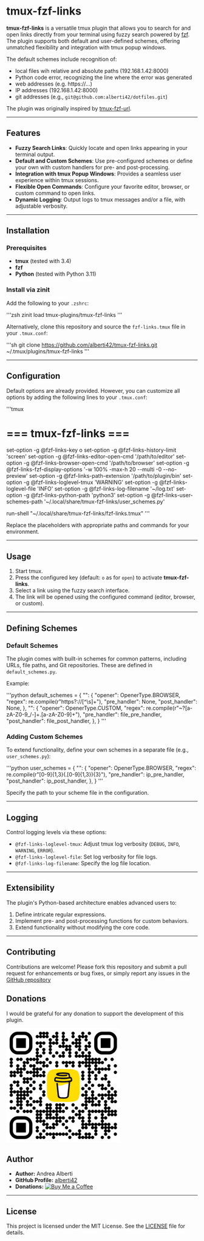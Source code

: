 # tmux-fzf-links

**tmux-fzf-links** is a versatile tmux plugin that allows you to search for and open links directly from your terminal using fuzzy search powered by [fzf](https://github.com/junegunn/fzf). The plugin supports both default and user-defined schemes, offering unmatched flexibility and integration with tmux popup windows.

The default schemes include recognition of:

- local files wih relative and absolute paths (192.168.1.42:8000)
- Python code error, recognizing the line where the error was generated
- web addresses (e.g. https://...)
- IP addresses (192.168.1.42:8000)
- git addresses (e.g., `git@github.com:alberti42/dotfiles.git`)


The plugin was originally inspired by [tmux-fzf-url](https://github.com/wfxr/tmux-fzf-url).

---

## Features

- **Fuzzy Search Links**: Quickly locate and open links appearing in your terminal output.
- **Default and Custom Schemes**: Use pre-configured schemes or define your own with custom handlers for pre- and post-processing.
- **Integration with tmux Popup Windows**: Provides a seamless user experience within tmux sessions.
- **Flexible Open Commands**: Configure your favorite editor, browser, or custom command to open links.
- **Dynamic Logging**: Output logs to tmux messages and/or a file, with adjustable verbosity.

---

## Installation

### Prerequisites

- **tmux** (tested with 3.4)
- **fzf**
- **Python** (tested with Python 3.11)

### Install via zinit

Add the following to your `.zshrc`:

'''zsh
zinit load tmux-plugins/tmux-fzf-links
'''

Alternatively, clone this repository and source the `fzf-links.tmux` file in your `.tmux.conf`:

'''sh
git clone https://github.com/alberti42/tmux-fzf-links.git ~/.tmux/plugins/tmux-fzf-links
'''

---

## Configuration

Default options are already provided. However, you can customize all options by adding the following lines to your `.tmux.conf`:

'''tmux
# === tmux-fzf-links ===
set-option -g @fzf-links-key o
set-option -g @fzf-links-history-limit 'screen'
set-option -g @fzf-links-editor-open-cmd '/path/to/editor'
set-option -g @fzf-links-browser-open-cmd '/path/to/browser'
set-option -g @fzf-links-fzf-display-options '-w 100% -max-h 20 --multi -0 --no-preview'
set-option -g @fzf-links-path-extension '/path/to/plugin/bin'
set-option -g @fzf-links-loglevel-tmux 'WARNING'
set-option -g @fzf-links-loglevel-file 'INFO'
set-option -g @fzf-links-log-filename '~/log.txt'
set-option -g @fzf-links-python-path 'python3'
set-option -g @fzf-links-user-schemes-path '~/.local/share/tmux-fzf-links/user_schemes.py'

run-shell "~/.local/share/tmux-fzf-links/fzf-links.tmux"
'''

Replace the placeholders with appropriate paths and commands for your environment.

---

## Usage

1. Start tmux.
2. Press the configured key (default: `o` as for `open`) to activate **tmux-fzf-links**.
3. Select a link using the fuzzy search interface.
4. The link will be opened using the configured command (editor, browser, or custom).

---

## Defining Schemes

### Default Schemes

The plugin comes with built-in schemes for common patterns, including URLs, file paths, and Git repositories. These are defined in `default_schemes.py`.

Example:

'''python
default_schemes = {
    "<url>": {
        "opener": OpenerType.BROWSER,
        "regex": re.compile(r"https?://[^\s]+"),
        "pre_handler": None,
        "post_handler": None,
    },
    "<file>": {
        "opener": OpenerType.CUSTOM,
        "regex": re.compile(r"\~?[a-zA-Z0-9_\/\-]+\.[a-zA-Z0-9]+"),
        "pre_handler": file_pre_handler,
        "post_handler": file_post_handler,
    },
}
'''

### Adding Custom Schemes

To extend functionality, define your own schemes in a separate file (e.g., `user_schemes.py`):

'''python
user_schemes = {
    "<ip>": {
        "opener": OpenerType.BROWSER,
        "regex": re.compile(r"[0-9]{1,3}(\.[0-9]{1,3}){3}"),
        "pre_handler": ip_pre_handler,
        "post_handler": ip_post_handler,
    },
}
'''

Specify the path to your scheme file in the configuration.

---

## Logging

Control logging levels via these options:

- `@fzf-links-loglevel-tmux`: Adjust tmux log verbosity (`DEBUG`, `INFO`, `WARNING`, `ERROR`).
- `@fzf-links-loglevel-file`: Set log verbosity for file logs.
- `@fzf-links-log-filename`: Specify the log file location.

---

## Extensibility

The plugin's Python-based architecture enables advanced users to:

1. Define intricate regular expressions.
2. Implement pre- and post-processing functions for custom behaviors.
3. Extend functionality without modifying the core code.

---

## Contributing

Contributions are welcome! Please fork this repository and submit a pull request for enhancements or bug fixes, or simply report any issues in the [GitHub repository](https://github.com/alberti42/tmux-fzf-links/issues)

## Donations
I would be grateful for any donation to support the development of this plugin.

[<img src="images/buy_me_coffee.png" width=300 alt="Buy Me a Coffee QR Code"/>](https://buymeacoffee.com/alberti)

## Author
- **Author:** Andrea Alberti
- **GitHub Profile:** [alberti42](https://github.com/alberti42)
- **Donations:** [![Buy Me a Coffee](https://img.shields.io/badge/Donate-Buy%20Me%20a%20Coffee-orange)](https://buymeacoffee.com/alberti)


---

## License

This project is licensed under the MIT License. See the [LICENSE](LICENSE) file for details.
